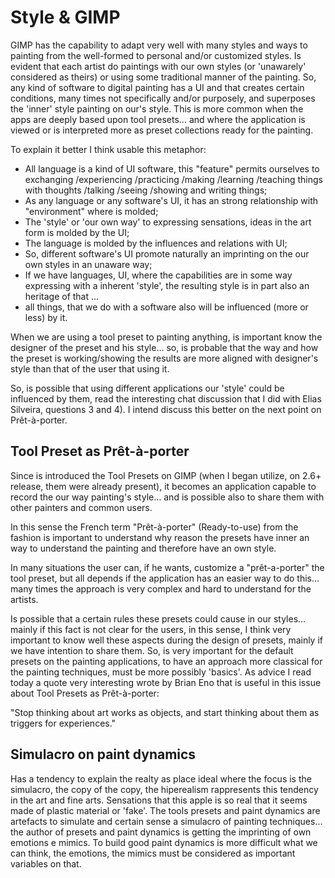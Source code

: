 # Style & GIMP

GIMP has the capability to adapt very well with many styles and ways to painting from the well-formed to personal and/or customized styles. Is evident that each artist do paintings with our own styles (or 'unawarely' considered as theirs) or using some traditional manner of the painting. So, any kind of software to digital painting has a UI and that creates certain conditions, many times not specifically and/or purposely, and superposes the 'inner' style painting on our's style. This is more common when the apps are deeply based upon tool presets… and where the application is viewed or is interpreted more as preset collections ready for the painting.

To explain it better I think usable this metaphor:

* All language is a kind of UI software, this "feature" permits ourselves to exchanging /experiencing /practicing /making /learning /teaching things with thoughts /talking /seeing /showing and writing things;
 * As any language or any software's UI, it has an strong relationship with "environment" where is molded;
 * The 'style' or 'our own way' to expressing sensations, ideas in the art form is molded by the UI;
 * The language is molded by the influences and relations with UI;
 * So, different software's UI promote naturally an imprinting on the our own styles in an unaware way;
 * If we have languages, UI, where the capabilities are in some way expressing with a inherent 'style', the resulting style is in part also an heritage of that ...
* all things, that we do with a software also will be influenced (more or less) by it.

When we are using a tool preset to painting anything, is important know the designer of the preset and his style… so, is probable that the way and how the preset is working/showing the results are more aligned with designer's style than that of the user that using it.

So, is possible that using different applications our 'style' could be influenced by them, read the interesting chat discussion that I did with Elias Silveira, questions 3 and 4). I intend discuss this better on the next point on Prêt-à-porter.

## Tool Preset as Prêt-à-porter
Since is introduced the Tool Presets on GIMP (when I began utilize, on 2.6+ release, them were already present), it becomes an application capable to record the our way painting's style… and is possible also to share them with other painters and common users.

In this sense the French term "Prêt-à-porter" (Ready-to-use) from the fashion is important to understand why reason the presets have inner an way to understand the painting and therefore have an own style.

In many situations the user can, if he wants, customize a "prêt-a-porter" the tool preset, but all depends if the application has an easier way to do this… many times the approach is very complex and hard to understand for the artists.

Is possible that a certain rules these presets could cause in our styles… mainly if this fact is not clear for the users, in this sense, I think very important to know well these aspects during the design of presets, mainly if we have intention to share them. So, is very important for the default presets on the painting applications, to have an approach more classical for the painting techniques, must be more possibly 'basics'. As advice I read today a quote very interesting wrote by Brian Eno that is useful in this issue about Tool Presets as Prêt-à-porter:

"Stop thinking about art works as objects, and start thinking about them as triggers for experiences."

## Simulacro on paint dynamics
Has a tendency to explain the realty as place ideal where the focus is the simulacro, the copy of the copy, the hiperealism rappresents this tendency in the art and fine arts.
Sensations that this apple is so real that it seems made of plastic material or 'fake'.
The tools presets and paint dynamics are artefacts to simulate and certain sense a simulacro of painting techniques... the author of presets and paint dynamics is getting the imprinting of own emotions e mimics.
To build good paint dynamics is more difficult what we can think, the emotions, the mimics must be considered as important variables on that.
